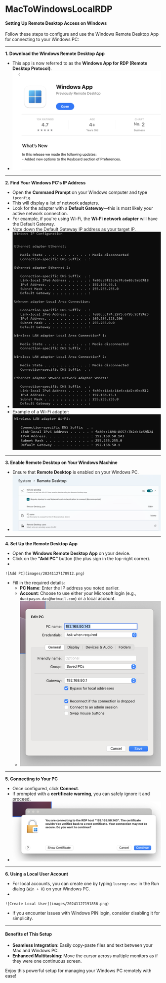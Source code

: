 # MacToWindowsLocalRDP

#### Setting Up Remote Desktop Access on Windows

Follow these steps to configure and use the Windows Remote Desktop App for connecting to your Windows PC:

***

**1. Download the Windows Remote Desktop App**

* This app is now referred to as the **Windows App for RDP (Remote Desktop Protocol)**.
* ![Download Windows App](images/20241127170744.png)

***

**2. Find Your Windows PC's IP Address**

* Open the **Command Prompt** on your Windows computer and type `ipconfig`.
* This will display a list of network adapters.
* Look for the adapter with a **Default Gateway**—this is most likely your active network connection.
* For example, if you're using Wi-Fi, the **Wi-Fi network adapter** will have the Default Gateway.
* Note down the Default Gateway IP address as your target IP.
* ![Find Default Gateway](images/20241127171538.png)
* Example of a Wi-Fi adapter: ![Default Gateway Example](images/20241127171217.png)

***

**3. Enable Remote Desktop on Your Windows Machine**

* Ensure that **Remote Desktop** is enabled on your Windows PC.
* ![Enable Remote Desktop](images/20241127191445.png)

***

**4. Set Up the Remote Desktop App**

* Open the **Windows Remote Desktop App** on your device.
* Click on the **"Add PC"** button (the plus sign in the top-right corner).
*

    ![Add PC](images/20241127170912.png)
* Fill in the required details:
  * **PC Name**: Enter the IP address you noted earlier.
  * **Account**: Choose to use either your Microsoft login (e.g., `dwaipayan.das@hotmail.com`) or a local account.
  * ![Enter PC Details](images/20241127191535.png)

***

**5. Connecting to Your PC**

* Once configured, click **Connect**.
* If prompted with a **certificate warning**, you can safely ignore it and proceed.
* ![Certificate Warning](images/20241127191738.png)

***

**6. Using a Local User Account**

* For local accounts, you can create one by typing `lusrmgr.msc` in the Run dialog (`Win + R`) on your Windows PC.
*

    ![Create Local User](images/20241127191856.png)
* If you encounter issues with Windows PIN login, consider disabling it for simplicity.

***

#### Benefits of This Setup

* **Seamless Integration**: Easily copy-paste files and text between your Mac and Windows PC.
* **Enhanced Multitasking**: Move the cursor across multiple monitors as if they were one continuous screen.

Enjoy this powerful setup for managing your Windows PC remotely with ease!
